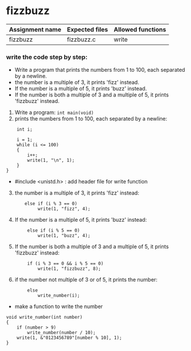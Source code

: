 # fizzbuzz

| Assignment name | Expected files | Allowed functions |
| --------------- | -------------  | ----------------- |
| fizzbuzz        | fizzbuzz.c     | write             |

### write the code step by step:
* Write a program that prints the numbers from 1 to 100, each separated by a newline.
* the number is a multiple of 3, it prints 'fizz' instead.
* If the number is a multiple of 5, it prints 'buzz' instead.
* If the number is both a multiple of 3 and a multiple of 5, it prints 'fizzbuzz' instead.

1. Write a program: ``` int main(void) ```
2. prints the numbers from 1 to 100, each separated by a newline:
```
    int i;

    i = 1;
    while (i <= 100)
    {
        i++;
        write(1, "\n", 1);
    }
}
```
- #include <unistd.h> : add header file for write function
3. the number is a multiple of 3, it prints 'fizz' instead:
```
       else if (i % 3 == 0)
            write(1, "fizz", 4);
``` 
4. If the number is a multiple of 5, it prints 'buzz' instead:
```
        else if (i % 5 == 0)
            write(1, "buzz", 4);
```
5. If the number is both a multiple of 3 and a multiple of 5, it prints 'fizzbuzz' instead:
```
        if (i % 3 == 0 && i % 5 == 0)
            write(1, "fizzbuzz", 8);
```
6. if the number not multiple of 3 or of 5, it prints the number:
```
        else
            write_number(i);
```
- make a function to write the number 
```
void write_number(int number)
{
    if (number > 9)
        write_number(number / 10);
    write(1, &"0123456789"[number % 10], 1);
}
```
